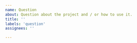 ```yaml
---
name: Question
about: Question about the project and / or how to use it.
title: ''
labels: 'question'
assignees: ''

---
```

<!--
Please iclude sufficient detail on what's confusing, not working, or unexpected behavior including code with what you tried and screenshots if relevant.

Also consider asking at the three.js forum: https://discourse.threejs.org/
-->
